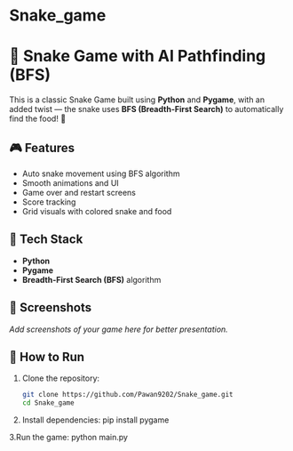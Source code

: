 # Snake_game
# 🐍 Snake Game with AI Pathfinding (BFS)

This is a classic Snake Game built using **Python** and **Pygame**, with an added twist — the snake uses **BFS (Breadth-First Search)** to automatically find the food! 🍎

## 🎮 Features

- Auto snake movement using BFS algorithm
- Smooth animations and UI
- Game over and restart screens
- Score tracking
- Grid visuals with colored snake and food

## 🧠 Tech Stack

- **Python**
- **Pygame**
- **Breadth-First Search (BFS)** algorithm

## 📸 Screenshots

_Add screenshots of your game here for better presentation._

## 🚀 How to Run

1. Clone the repository:
   ```bash
   git clone https://github.com/Pawan9202/Snake_game.git
   cd Snake_game
2. Install dependencies:
pip install pygame

3.Run the game:
python main.py
